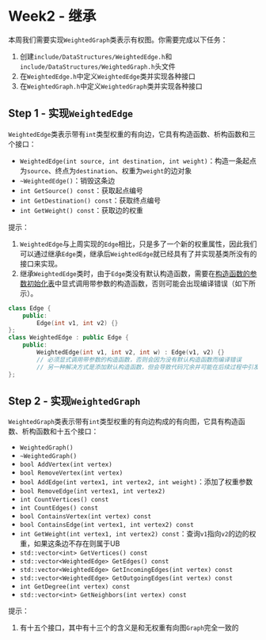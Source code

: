 # Week2 - 继承

本周我们需要实现`WeightedGraph`类表示有权图。你需要完成以下任务：

1. 创建`include/DataStructures/WeightedEdge.h`和`include/DataStructures/WeightedGraph.h`头文件
2. 在`WeightedEdge.h`中定义`WeightedEdge`类并实现各种接口
3. 在`WeightedGraph.h`中定义`WeightedGraph`类并实现各种接口

## Step 1 - 实现`WeightedEdge`

`WeightedEdge`类表示带有`int`类型权重的有向边，它具有构造函数、析构函数和三个接口：

- `WeightedEdge(int source, int destination, int weight)`：构造一条起点为`source`、终点为`destination`、权重为`weight`的边对象
- `~WeightedEdge()`：销毁这条边
- `int GetSource() const`：获取起点编号
- `int GetDestination() const`：获取终点编号
- `int GetWeight() const`：获取边的权重

提示：

1. `WeightedEdge`与上周实现的`Edge`相比，只是多了一个新的权重属性，因此我们可以通过继承`Edge`类，继承后`WeightedEdge`就已经具有了并实现基类所没有的接口来实现。
2. 继承`WeightedEdge`类时，由于`Edge`类没有默认构造函数，需要在[构造函数的参数初始化表](https://en.cppreference.com/w/cpp/language/initializer_list)中显式调用带参数的构造函数，否则可能会出现编译错误（如下所示）。

```C++
class Edge {
    public:
        Edge(int v1, int v2) {}
};
class WeightedEdge : public Edge {
    public: 
        WeightedEdge(int v1, int v2, int w) : Edge(v1, v2) {}
        // 必须显式调用带参数的构造函数，否则会因为没有默认构造函数而编译错误
        // 另一种解决方式是添加默认构造函数，但会导致代码冗余并可能在后续过程中引发逻辑错误
};
```

## Step 2 - 实现`WeightedGraph`

`WeightedGraph`类表示带有`int`类型权重的有向边构成的有向图，它具有构造函数、析构函数和十五个接口：

- `WeightedGraph()`
- `~WeightedGraph()`
- `bool AddVertex(int vertex)`
- `bool RemoveVertex(int vertex)`
- `bool AddEdge(int vertex1, int vertex2, int weight)`：添加了权重参数
- `bool RemoveEdge(int vertex1, int vertex2)`
- `int CountVertices() const`
- `int CountEdges() const`
- `bool ContainsVertex(int vertex) const`
- `bool ContainsEdge(int vertex1, int vertex2) const`
- `int GetWeight(int vertex1, int vertex2) const`：查询`v1`指向`v2`的边的权重，如果这条边不存在则属于UB
- `std::vector<int> GetVertices() const`
- `std::vector<WeightedEdge> GetEdges() const`
- `std::vector<WeightedEdge> GetIncomingEdges(int vertex) const`
- `std::vector<WeightedEdge> GetOutgoingEdges(int vertex) const`
- `int GetDegree(int vertex) const`
- `std::vector<int> GetNeighbors(int vertex) const`

提示：

1. 有十五个接口，其中有十三个的含义是和无权重有向图`Graph`完全一致的